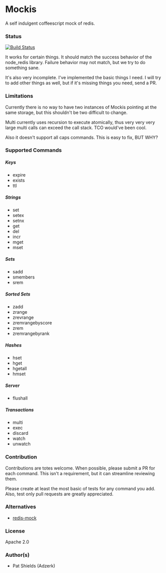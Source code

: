 # Mockis
A self indulgent coffeescript mock of redis.

### Status
[![Build Status](https://travis-ci.org/pashields/mockis.png?branch=master)](https://travis-ci.org/pashields/mockis)

It works for certain things. It should match the success behavior of the node_redis library. Failure behavior may not match, but we try to do something sane.

It's also very incomplete. I've implemented the basic things I need. I will try to add other things as well, but if it's missing things you need, send a PR.

### Limitations
Currently there is no way to have two instances of Mockis pointing at the same storage, but this shouldn't be two difficult to change.

Multi currently uses recursion to execute atomically, thus very very very large multi calls can exceed the call stack. TCO would've been cool.

Also it doesn't support all caps commands. This is easy to fix, BUT WHY?

### Supported Commands
##### Keys
 * expire
 * exists
 * ttl

##### Strings
 * set
 * setex
 * setnx
 * get
 * del
 * incr
 * mget
 * mset

##### Sets
 * sadd
 * smembers
 * srem

##### Sorted Sets
 * zadd
 * zrange
 * zrevrange
 * zremrangebyscore
 * zrem
 * zremrangebyrank

##### Hashes
 * hset
 * hget
 * hgetall
 * hmset

##### Server
 * flushall

##### Transactions
 * multi
 * exec
 * discard
 * watch
 * unwatch

### Contribution
Contributions are totes welcome. When possible, please submit a PR for each command. This isn't a requirement, but it can streamline reviewing them.

Please create at least the most basic of tests for any command you add. Also, test only pull requests are greatly appreciated.

### Alternatives
 * [redis-mock](https://github.com/faeldt/redis-mock)

### License
Apache 2.0

### Author(s)
 * Pat Shields (Adzerk)
